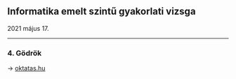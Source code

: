 ## Informatika emelt szintű gyakorlati vizsga
2021 május 17.

---

### 4. Gödrök
→ [oktatas.hu](https://www.oktatas.hu/kozneveles/erettsegi/feladatsorok/emelt_szint_2021tavasz/emelt_11nap)